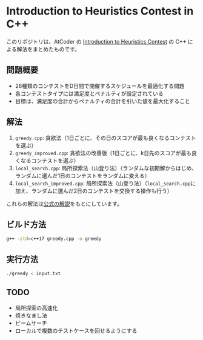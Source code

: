 # Introduction to Heuristics Contest in C++

このリポジトリは、AtCoder の [Introduction to Heuristics Contest](https://atcoder.jp/contests/intro-heuristics) の C++ による解法をまとめたものです。

## 問題概要

- 26種類のコンテストをD日間で開催するスケジュールを最適化する問題
- 各コンテストタイプには満足度とペナルティが設定されている
- 目標は、満足度の合計からペナルティの合計を引いた値を最大化すること

## 解法

1. `greedy.cpp`: 貪欲法（1日ごとに、その日のスコアが最も良くなるコンテストを選ぶ）
2. `greedy_improved.cpp`: 貪欲法の改善版（1日ごとに、k日先のスコアが最も良くなるコンテストを選ぶ）
3. `local_search.cpp`: 局所探索法（山登り法）（ランダムな初期解からはじめ、ランダムに選んだ1日のコンテストをランダムに変える）
4. `local_search_improved.cpp`: 局所探索法（山登り法）（`local_search.cpp`に加え、ランダムに選んだ2日のコンテストを交換する操作も行う）

これらの解法は[公式の解説](https://img.atcoder.jp/intro-heuristics/editorial.pdf)をもとにしています。

## ビルド方法

```bash
g++ -std=c++17 greedy.cpp -o greedy
```

## 実行方法

```bash
./greedy < input.txt
```

## TODO

- 局所探索の高速化
- 焼きなまし法
- ビームサーチ
- ローカルで複数のテストケースを回せるようにする